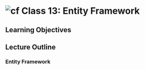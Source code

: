 ![cf](http://i.imgur.com/7v5ASc8.png) Class 13: Entity Framework
=====================================

## Learning Objectives


## Lecture Outline

### Entity Framework
